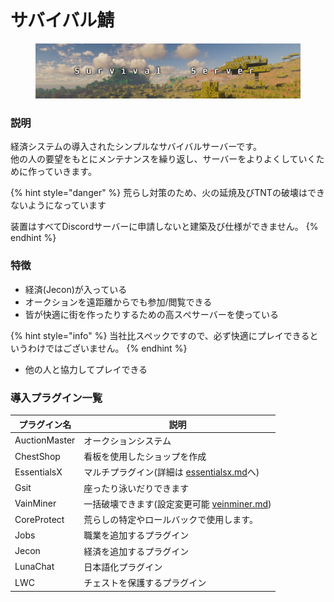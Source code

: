 # サバイバル鯖

<figure><img src="../.gitbook/assets/image (1).png" alt=""><figcaption></figcaption></figure>

### 説明

経済システムの導入されたシンプルなサバイバルサーバーです。\
他の人の要望をもとにメンテナンスを繰り返し、サーバーをよりよくしていくために作っていきます。

{% hint style="danger" %}
荒らし対策のため、火の延焼及びTNTの破壊はできないようになっています

装置はすべてDiscordサーバーに申請しないと建築及び仕様ができません。
{% endhint %}

### 特徴

* 経済(Jecon)が入っている
* オークションを遠距離からでも参加/閲覧できる
* 皆が快適に街を作ったりするための高スぺサーバーを使っている

{% hint style="info" %}
当社比スペックですので、必ず快適にプレイできるというわけではございません。
{% endhint %}

* 他の人と協力してプレイできる

### 導入プラグイン一覧

| プラグイン名        | 説明                                                                      |
| ------------- | ----------------------------------------------------------------------- |
| AuctionMaster | オークションシステム                                                              |
| ChestShop     | 看板を使用したショップを作成                                                          |
| EssentialsX   | マルチプラグイン(詳細は [essentialsx.md](../p.survival/essentialsx.md "mention")へ) |
| Gsit          | 座ったり泳いだりできます                                                            |
| VainMiner     | 一括破壊できます(設定変更可能 [veinminer.md](../p.survival/veinminer.md "mention"))   |
| CoreProtect   | 荒らしの特定やロールバックで使用します。                                                    |
| Jobs          | 職業を追加するプラグイン                                                            |
| Jecon         | 経済を追加するプラグイン                                                            |
| LunaChat      | 日本語化プラグイン                                                               |
| LWC           | チェストを保護するプラグイン                                                          |

